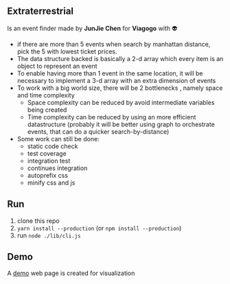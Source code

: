 ## Extraterrestrial

Is an event finder made by **JunJie Chen** for **Viagogo** with :alien:

- if there are more than 5 events when search by manhattan distance, pick the 5 with lowest ticket prices.
- The data structure backed is basically a 2-d array which every item is an object to represent an event
- To enable having more than 1 event in the same location, it will be necessary to implement a 3-d array with an extra dimension of events
- To work with a big world size, there will be 2 bottlenecks , namely space and time complexity
    - Space complexity can be reduced by avoid intermediate variables being created
    - Time complexity can be reduced by using an more efficient datastructure (probably it will be better using graph to orchestrate events, that can do a quicker search-by-distance)
- Some work can still be done:
    - static code check
    - test coverage
    - integration test
    - continues integration
    - autoprefix css
    - minify css and js

## Run

1. clone this repo
2. `yarn install --production` (or `npm install --production`)
3. run `node ./lib/cli.js`

## Demo

A [demo](https://junjchen.github.io/extraterrestrial) web page is created for visualization